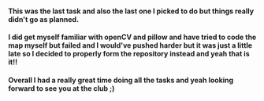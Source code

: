 #### This was the last task and also the last one I picked to do but things really didn't go as planned.
#### I did get myself familiar with openCV and pillow and have tried to code the map myself but failed and I would've pushed harder but it was just a little late so I decided to properly form the repository instead and yeah that is it!!

#### Overall I had a really great time doing all the tasks and yeah looking forward to see you at the club ;)
